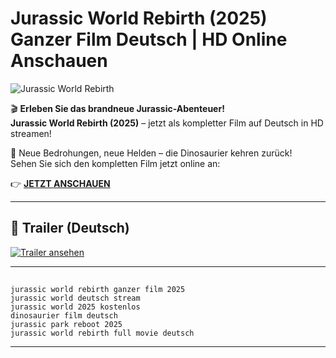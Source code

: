 # Jurassic World Rebirth (2025) Ganzer Film Deutsch | HD Online Anschauen

![Jurassic World Rebirth](https://i.imgur.com/U5qFyXw.jpg)

🎬 **Erleben Sie das brandneue Jurassic-Abenteuer!**  
**Jurassic World Rebirth (2025)** – jetzt als kompletter Film auf Deutsch in HD streamen!

🦖 Neue Bedrohungen, neue Helden – die Dinosaurier kehren zurück!  
Sehen Sie sich den kompletten Film jetzt online an:

👉 **[JETZT ANSCHAUEN](https://www.tainio-mania.site/2025/06/watch-jurassic-world-rebirth-2025-full.html)**

---

## 🎥 Trailer (Deutsch)

[![Trailer ansehen](https://img.youtube.com/vi/jan5CFWs9ic/hqdefault.jpg)](https://www.youtube.com/watch?v=jan5CFWs9ic)

---

## 

`jurassic world rebirth ganzer film 2025`  
`jurassic world deutsch stream`  
`jurassic world 2025 kostenlos`  
`dinosaurier film deutsch`  
`jurassic park reboot 2025`  
`jurassic world rebirth full movie deutsch`

---
